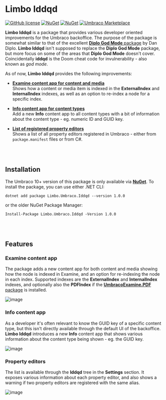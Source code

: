 # Limbo Iddqd

 [![GitHub license](https://img.shields.io/badge/license-MIT-blue.svg)](LICENSE.md) [![NuGet](https://img.shields.io/nuget/vpre/Limbo.Umbraco.Iddqd.svg)](https://www.nuget.org/packages/Limbo.Umbraco.Iddqd) [![NuGet](https://img.shields.io/nuget/dt/Limbo.Umbraco.Iddqd.svg)](https://www.nuget.org/packages/Limbo.Umbraco.Iddqd) [![Umbraco Marketplace](https://img.shields.io/badge/umbraco-marketplace-%233544B1)](https://marketplace.umbraco.com/package/limbo.umbraco.iddqd)



**Limbo Iddqd** is a package that provides various developer oriented improvements for the Umbraco backoffice. The purpose of the package is somewhat similar to that of the excellent [**Diplo God Mode** package](https://marketplace.umbraco.com/package/diplo.godmode) by Dan Diplo. **Limbo Iddqd** isn't supposed to replace the **Diplo God Mode** package, but more focus on some of the areas that **Diplo God Mode** doesn't cover. Coincidentally **iddqd** is the Doom cheat code for invulnerability - also known as *god mode*.

As of now, **Limbo Iddqd** provides the following improvements:

- [**Examine content app for content and media**](#examine-content-app)  
Shows how a content or media item is indexed in the **ExternalIndex** and **InternalIndex** indexes, as well as an option to re-index a node for a specific index.

- [**Info content app for content types**](#info-content-app)  
Add a new **Info** content app to all content types with a bit of information about the content type - eg. numeric ID and GUID key.

- [**List of registered property editors**](#property-editors)  
Shows a list of all property editors registered in Umbraco - either from `package.manifest` files or from C#.





<br /><br />

## Installation

The Umbraco 10+ version of this package is only available via [**NuGet**](https://www.nuget.org/packages/Limbo.Umbraco.Iddqd/1.0.0). To install the package, you can use either .NET CLI:

```
dotnet add package Limbo.Umbraco.Iddqd --version 1.0.0
```

or the older NuGet Package Manager:

```
Install-Package Limbo.Umbraco.Iddqd -Version 1.0.0
```




<br /><br />

## Features

### Examine content app

The package adds a new content app for both content and media showing how the node is indexed in Examine, and an option for re-indexing the node in each index. Supported indexes are the **ExternalIndex** and **InternalIndex** indexes, and optionally also the **PDFIndex** if the [**UmbracoExamine.PDF** package](https://github.com/umbraco/UmbracoExamine.PDF) is installed.

![image](https://github.com/abjerner/Limbo.Umbraco.Iddqd/assets/3634580/f7e5a5d6-3f97-481f-91e4-e4b77981d7a5)

### Info content app

As a developer it's often relevant to know the GUID key of a specific content type, but this isn't directly available through the default UI of the backoffice. **Limbo Iddqd** introduces a new **Info** content app that shows various information about the content type being shown - eg. the GUID key.

![image](https://github.com/abjerner/Limbo.Umbraco.Iddqd/assets/3634580/228f140b-6c6d-4cc3-a6bd-1839626ec905)

### Property editors

The list is available through the **Iddqd** tree in the **Settings** section. It exposes various information about each property editor, and also shows a warning if two property editors are registered with the same alias.

![image](https://github.com/abjerner/Limbo.Umbraco.Iddqd/assets/3634580/0cc622b3-3daa-4e05-a5fd-f8626858f1f2)

